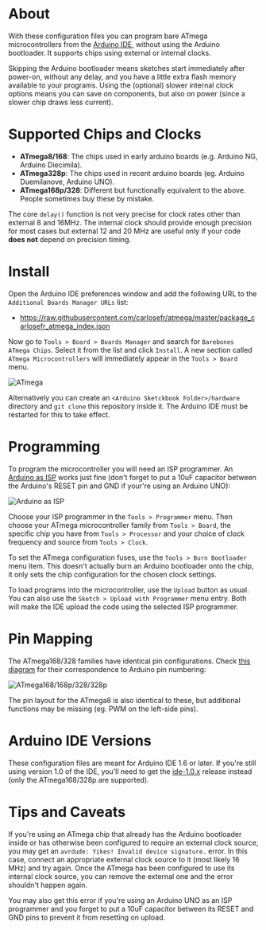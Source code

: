 About
=====

With these configuration files you can program bare ATmega microcontrollers from the [Arduino IDE](http://arduino.cc), without using the Arduino bootloader. It supports chips using external or internal clocks.

Skipping the Arduino bootloader means sketches start immediately after power-on, without any delay, and you have a little extra flash memory available to your programs. Using the (optional) slower internal clock options means you can save on components, but also on power (since a slower chip draws less current).

Supported Chips and Clocks
==========================

  * **ATmega8/168**: The chips used in early arduino boards (e.g. Arduino NG, Arduino Diecimila).
  * **ATmega328p**: The chips used in recent arduino boards (eg. Arduino Duemilanove, Arduino UNO).
  * **ATmega168p/328**: Different but functionally equivalent to the above. People sometimes buy these by mistake.

The core `delay()` function is not very precise for clock rates other than external 8 and 16MHz. The internal clock should provide enough precision for most cases but external 12 and 20 MHz are useful only if your code **does not** depend on precision timing.

Install
=======

Open the Arduino IDE preferences window and add the following URL to the `Additional Boards Manager URLs` list:

  * https://raw.githubusercontent.com/carlosefr/atmega/master/package_carlosefr_atmega_index.json

Now go to `Tools > Board > Boards Manager` and search for `Barebones ATmega Chips`. Select it from the list and click `Install`. A new section called `ATmega Microcontrollers` will immediately appear in the `Tools > Board` menu.

![ATmega](https://raw.githubusercontent.com/carlosefr/atmega/master/atmega_addon.png)

Alternatively you can create an `<Arduino Sketckbook Folder>/hardware` directory and `git clone` this repository inside it. The Arduino IDE must be restarted for this to take effect.

Programming
===========

To program the microcontroller you will need an ISP programmer. An [Arduino as ISP](http://arduino.cc/en/Tutorial/ArduinoISP) works just fine (don't forget to put a 10uF capacitor between the Arduino's RESET pin and GND if your're using an Arduino UNO):

![Arduino as ISP](http://arduino.cc/en/uploads/Tutorial/SimpleBreadboardAVR.png)

Choose your ISP programmer in the `Tools > Programmer` menu. Then choose your ATmega microcontroller family from `Tools > Board`, the specific chip you have from `Tools > Processor` and your choice of clock frequency and source from `Tools > Clock`.

To set the ATmega configuration fuses, use the `Tools > Burn Bootloader` menu item. This doesn't actually burn an Arduino bootloader onto the chip, it only sets the chip configuration for the chosen clock settings.

To load programs into the microcontroller, use the `Upload` button as usual. You can also use the `Sketch > Upload with Programmer` menu entry. Both will make the IDE upload the code using the selected ISP programmer.

Pin Mapping
===========

The ATmega168/328 families have identical pin configurations. Check [this diagram](http://arduino.cc/en/Hacking/PinMapping168) for their correspondence to Arduino pin numbering:

![ATmega168/168p/328/328p](https://raw.githubusercontent.com/carlosefr/atmega/master/atmega328p.png)

The pin layout for the ATmega8 is also identical to these, but additional functions may be missing (eg. PWM on the left-side pins).

Arduino IDE Versions
====================

These configuration files are meant for Arduino IDE 1.6 or later. If you're still using version 1.0 of the IDE, you'll need to get the [ide-1.0.x](https://github.com/carlosefr/atmega/releases/tag/ide-1.0.x) release instead (only the ATmega168/328p are supported).

Tips and Caveats
================

If you're using an ATmega chip that already has the Arduino bootloader inside or has otherwise been configured to require an external clock source, you may get an `avrdude: Yikes! Invalid device signature.` error. In this case, connect an appropriate external clock source to it (most likely 16 MHz) and try again. Once the ATmega has been configured to use its internal clock source, you can remove the external one and the error shouldn't happen again.

You may also get this error if you're using an Arduino UNO as an ISP programmer and you forget to put a 10uF capacitor between its RESET and GND pins to prevent it from resetting on upload.
